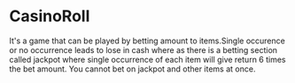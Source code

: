 # CasinoRoll
It's a game that can be played by betting amount to items.Single occurence  or no occurrence leads to lose in cash where as there is a betting section called jackpot where single occurrence of each item will give return 6 times the bet amount. You cannot bet on jackpot and other items at once. 
